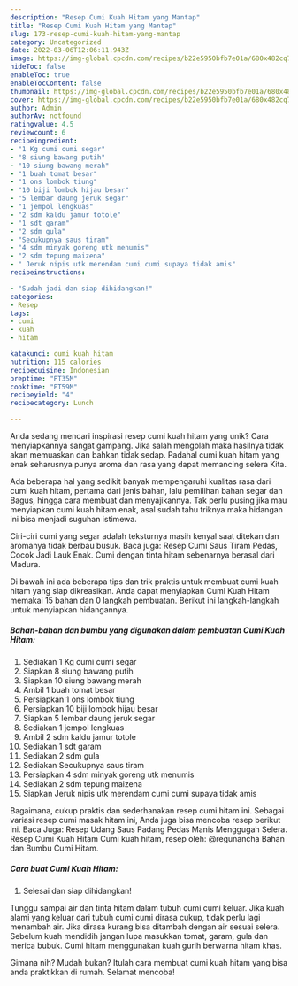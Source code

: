 ```yaml
---
description: "Resep Cumi Kuah Hitam yang Mantap"
title: "Resep Cumi Kuah Hitam yang Mantap"
slug: 173-resep-cumi-kuah-hitam-yang-mantap
category: Uncategorized
date: 2022-03-06T12:06:11.943Z
image: https://img-global.cpcdn.com/recipes/b22e5950bfb7e01a/680x482cq70/cumi-kuah-hitam-foto-resep-utama.jpg
hideToc: false
enableToc: true
enableTocContent: false
thumbnail: https://img-global.cpcdn.com/recipes/b22e5950bfb7e01a/680x482cq70/cumi-kuah-hitam-foto-resep-utama.jpg
cover: https://img-global.cpcdn.com/recipes/b22e5950bfb7e01a/680x482cq70/cumi-kuah-hitam-foto-resep-utama.jpg
author: Admin
authorAv: notfound
ratingvalue: 4.5
reviewcount: 6
recipeingredient:
- "1 Kg cumi cumi segar"
- "8 siung bawang putih"
- "10 siung bawang merah"
- "1 buah tomat besar"
- "1 ons lombok tiung"
- "10 biji lombok hijau besar"
- "5 lembar daung jeruk segar"
- "1 jempol lengkuas"
- "2 sdm kaldu jamur totole"
- "1 sdt garam"
- "2 sdm gula"
- "Secukupnya saus tiram"
- "4 sdm minyak goreng utk menumis"
- "2 sdm tepung maizena"
- " Jeruk nipis utk merendam cumi cumi supaya tidak amis"
recipeinstructions:

- "Sudah jadi dan siap dihidangkan!"
categories:
- Resep
tags:
- cumi
- kuah
- hitam

katakunci: cumi kuah hitam 
nutrition: 115 calories
recipecuisine: Indonesian
preptime: "PT35M"
cooktime: "PT59M"
recipeyield: "4"
recipecategory: Lunch

---
```





Anda sedang mencari inspirasi resep cumi kuah hitam yang unik? Cara menyiapkannya sangat gampang. Jika salah mengolah maka hasilnya tidak akan memuaskan dan bahkan tidak sedap. Padahal cumi kuah hitam yang enak seharusnya punya aroma dan rasa yang dapat memancing selera Kita.





Ada beberapa hal yang sedikit banyak mempengaruhi kualitas rasa dari cumi kuah hitam, pertama dari jenis bahan, lalu pemilihan bahan segar dan Bagus, hingga cara membuat dan menyajikannya. Tak perlu pusing jika mau menyiapkan cumi kuah hitam enak,      asal sudah tahu triknya maka hidangan ini bisa menjadi suguhan istimewa.














Ciri-ciri cumi yang segar adalah teksturnya masih kenyal saat ditekan dan aromanya tidak berbau busuk. Baca juga: Resep Cumi Saus Tiram Pedas, Cocok Jadi Lauk Enak. Cumi dengan tinta hitam sebenarnya berasal dari Madura.






Di bawah ini ada beberapa tips dan trik praktis untuk membuat cumi kuah hitam yang siap dikreasikan. Anda dapat menyiapkan Cumi Kuah Hitam memakai 15 bahan dan 0 langkah pembuatan. Berikut ini langkah-langkah untuk menyiapkan hidangannya.

<!--inarticleads1-->

##### Bahan-bahan dan bumbu yang digunakan dalam pembuatan Cumi Kuah Hitam:

1. Sediakan 1 Kg cumi cumi segar
1. Siapkan 8 siung bawang putih
1. Siapkan 10 siung bawang merah
1. Ambil 1 buah tomat besar
1. Persiapkan 1 ons lombok tiung
1. Persiapkan 10 biji lombok hijau besar
1. Siapkan 5 lembar daung jeruk segar
1. Sediakan 1 jempol lengkuas
1. Ambil 2 sdm kaldu jamur totole
1. Sediakan 1 sdt garam
1. Sediakan 2 sdm gula
1. Sediakan Secukupnya saus tiram
1. Persiapkan 4 sdm minyak goreng utk menumis
1. Sediakan 2 sdm tepung maizena
1. Siapkan  Jeruk nipis utk merendam cumi cumi supaya tidak amis


Bagaimana, cukup praktis dan sederhanakan resep cumi hitam ini. Sebagai variasi resep cumi masak hitam ini, Anda juga bisa mencoba resep berikut ini. Baca Juga: Resep Udang Saus Padang Pedas Manis Menggugah Selera. Resep Cumi Kuah Hitam Cumi kuah hitam, resep oleh: @regunancha Bahan dan Bumbu Cumi Hitam. 

<!--inarticleads2-->

##### Cara buat Cumi Kuah Hitam:


1. Selesai dan siap dihidangkan!

Tunggu sampai air dan tinta hitam dalam tubuh cumi cumi keluar. Jika kuah alami yang keluar dari tubuh cumi cumi dirasa cukup, tidak perlu lagi menambah air. Jika dirasa kurang bisa ditambah dengan air sesuai selera. Sebelum kuah mendidih jangan lupa masukkan tomat, garam, gula dan merica bubuk. Cumi hitam menggunakan kuah gurih berwarna hitam khas. 

Gimana nih? Mudah bukan? Itulah cara membuat cumi kuah hitam yang bisa anda praktikkan di rumah. Selamat mencoba!
